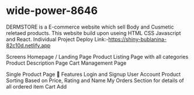 

# wide-power-8646

DERMSTORE is a E-commerce website which sell Body and Cusmetic reletaed products. This website build upon useing HTML CSS Javascript and React.
Individual Project
Deploy Link:-https://shiny-bublanina-82c10d.netlify.app

Screens
Homepage / Landing Page
Product Listing Page with all categories
Product Description Page
Cart Management Page

Single Product Page
🚀 Features
Login and Signup User Account
Product Sorting Based on Price, Rating and Name
My Orders Section for details of all ordered item
Cart Add
